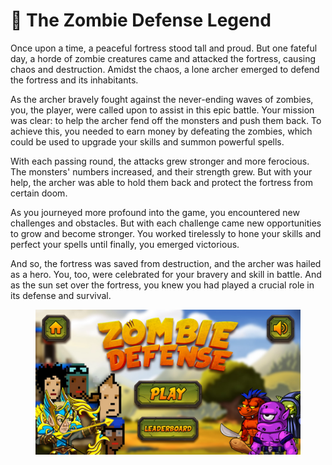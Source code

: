# 📖 The Zombie Defense Legend

Once upon a time, a peaceful fortress stood tall and proud. But one fateful day, a horde of zombie creatures came and attacked the fortress, causing chaos and destruction. Amidst the chaos, a lone archer emerged to defend the fortress and its inhabitants.

As the archer bravely fought against the never-ending waves of zombies, you, the player, were called upon to assist in this epic battle. Your mission was clear: to help the archer fend off the monsters and push them back. To achieve this, you needed to earn money by defeating the zombies, which could be used to upgrade your skills and summon powerful spells.

With each passing round, the attacks grew stronger and more ferocious. The monsters' numbers increased, and their strength grew. But with your help, the archer was able to hold them back and protect the fortress from certain doom.

As you journeyed more profound into the game, you encountered new challenges and obstacles. But with each challenge came new opportunities to grow and become stronger. You worked tirelessly to hone your skills and perfect your spells until finally, you emerged victorious.

And so, the fortress was saved from destruction, and the archer was hailed as a hero. You, too, were celebrated for your bravery and skill in battle. And as the sun set over the fortress, you knew you had played a crucial role in its defense and survival.

<figure><img src="../../.gitbook/assets/image (5).png" alt=""><figcaption></figcaption></figure>



